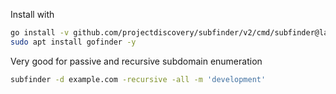 Install with
```bash
go install -v github.com/projectdiscovery/subfinder/v2/cmd/subfinder@latest
sudo apt install gofinder -y
```

Very good for passive and recursive subdomain enumeration

```bash
subfinder -d example.com -recursive -all -m 'development'
```